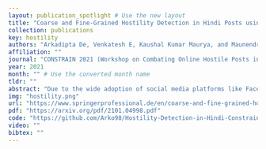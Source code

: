 ```yaml
---
layout: publication_spotlight # Use the new layout
title: "Coarse and Fine-Grained Hostility Detection in Hindi Posts using Fine Tuned Multilingual Embeddings" # Escape quotes in title
collection: publications
key: hostility
authors: "Arkadipta De, Venkatesh E, Kaushal Kumar Maurya, and Maunendra Sankar Desarkar"
affiliation: ""
journal: "CONSTRAIN 2021 (Workshop on Combating Online Hostile Posts in Regional Languages during Emergency Situation)"
year: 2021
month: "" # Use the converted month name
tldr: ""
abstract: "Due to the wide adoption of social media platforms like Facebook, Twitter, etc., there is an emerging need of detecting online posts that can go against the community acceptance standards. The hostility detection task has been well explored for resource-rich languages like English, but is unexplored for resource-constrained languages like Hindi due to the unavailability of large suitable data. We view this hostility detection as a multi-label multi-class classification problem. We propose an effective neural network-based technique for hostility detection in Hindi posts. We leverage pre-trained multilingual Bidirectional Encoder Representations of Transformer (mBERT) to obtain the contextual representations of Hindi posts. We have performed extensive experiments including different pre-processing techniques, pre-trained models, neural architectures, hybrid strategies, etc. Our best performing neural classifier model includes One-vs-the-Rest approach where we obtained 92.60%, 81.14%, 69.59%, 75.29% and 73.01% F1 scores for hostile, fake, hate, offensive, and defamation labels respectively. The proposed model (https://​github.​com/​Arko98/​Hostility-Detection-in-Hindi-Constraint-2021) outperformed the existing baseline models and emerged as the state-of-the-art model for detecting hostility in the Hindi posts."
img: "hostility.png"
url: "https://www.springerprofessional.de/en/coarse-and-fine-grained-hostility-detection-in-hindi-posts-using/19047892"
pdf: "https://arxiv.org/pdf/2101.04998.pdf"
code: "https://github.com/Arko98/Hostility-Detection-in-Hindi-Constraint-2021"
video: ""
bibtex: ""
---
```

